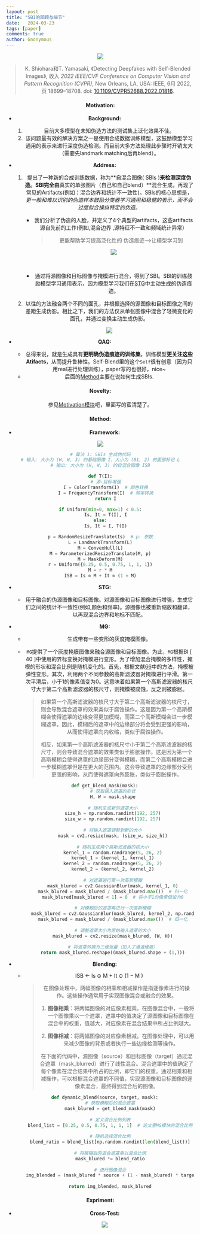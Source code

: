 ```yaml
---
layout: post
title: "SBI的回顾与细节"
date:   2024-03-23
tags: [paper]
comments: true
author: Gnonymous
---
```


<center><img  src="https://raw.githubusercontent.com/Gnonymous/Gnonymous.github.io/master/images/SBI.png">

>K. Shiohara和T. Yamasaki, 《Detecting Deepfakes with Self-Blended Images》, 收入 *2022 IEEE/CVF Conference on Computer Vision and Pattern Recognition (CVPR)*, New Orleans, LA, USA: IEEE, 6月 2022, 页 18699–18708. doi: [10.1109/CVPR52688.2022.01816](https://doi.org/10.1109/CVPR52688.2022.01816).

#### <span id="Motivation">Motivation:</span>

* **Background:**
  1. 目前大多模型在未知伪造方法的测试集上泛化效果不佳。
  2. 该问题最有效的解决方案之一是使用合成数据训练模型，这鼓励模型学习通用的表示来进行深度伪造检测。而目前大多方法处理此步骤时开销太大（需要先landmark matching后再blend）。

* **Address:**

  1. 提出了一种新的合成训练数据，称为**自混合图像( SBIs )**来检测深度伪造。SBI完全由**真实的单张图片（自己和自己blend）**混合生成，再现了常见的Artifacts(例如：混合边界和统计不一致性)。SBIs的核心思想是，*更一般和难以识别的伪造样本鼓励分类器学习通用和稳健的表示，而不会过度拟合操纵特定的伪造。*

     * 我们分析了伪造的人脸，并定义了4个典型的artifacts，这些artifacts源自先前的工作(例如,混合边界 ,源特征不一致和频域统计异常）

       > 更能帮助学习提高泛化性的 伪造痕迹——>让模型学习到

       <center><img src="https://raw.githubusercontent.com/Gnonymous/Gnonymous.github.io/master/images/SBI_artifacts.png">

       ​		

     * 通过将源图像和目标图像与掩模进行混合，得到了SBI。SBI的训练鼓励模型学习通用表示，因为模型学习我们在[STG](#STG)中主动生成的伪造痕迹。

  2. 以往的方法融合两个不同的面孔，并根据选择的源图像和目标图像之间的差距生成伪影。相比之下，我们的方法仅从单张图像中混合了轻微变化的面孔，并通过变换主动生成伪影。

     <center><img src="https://raw.githubusercontent.com/Gnonymous/Gnonymous.github.io/master/images/SBI_efficient.png">

* **QAQ:**
  * 总得来说，就是生成具有**更明确伪造痕迹的训练集**，训练模型**更关注这些Atifacts**，从而提升鲁棒性。Self-Blend里的这个`Self`很有创意（因为只用real进行处理训练），paper写的也很好，nice~
  * 后面的[Method](#Method)主要在说如何生成SBIs.

#### Novelty:

参见[Motivation模块](#Motivation)吧，里面写的蛮清楚了。

#### <span id="Method">Method:</span>

* **Framework:**

<center><img src="https://raw.githubusercontent.com/Gnonymous/Gnonymous.github.io/master/images/SBI_framwork.png">

~~~python
# 算法 1: SBIs 生成伪代码
# 输入: 大小为 (H, W, 3) 的基础图像 I，大小为 (81, 2) 的面部标记 L
# 输出: 大小为 (H, W, 3) 的自混合图像 ISB

def T(I):
    # 源-目标增强
    I = ColorTransform(I)  # 颜色转换
    I = FrequencyTransform(I)  # 频率转换
    return I

if Uniform(min=0, max=1) < 0.5:
    Is, It = T(I), I
else:
    Is, It = I, T(I)

p = RandomResizeTranslate(Is)  # p: 参数
L = LandmarkTransform(L)
M = ConvexHull(L)
M = ParameterizedResizeTranslate(M, p)
M = MaskDeform(M)
r = Uniform({0.25, 0.5, 0.75, 1, 1, 1})
M = r * M
ISB = Is ⊙ M + It ⊙ (1 − M)
~~~

* **<span id ="STG">STG:</span>**

  * 用于融合的伪源图像和目标图像。对源图像和目标图像进行增强，生成它们之间的统计不一致性(例如,颜色和频率)。源图像也被重新缩放和翻译，以再现混合边界和地标不匹配。

* **MG:**

  * 生成带有一些变形的灰度掩模图像。

  * `MG`提供了一个灰度掩膜图像来融合源图像和目标图像。为此，`MG`根据BI [ 40 ]中使用的界标变换对掩模进行变形。为了增加混合掩模的多样性，掩模的形状和混合比例是随机变化的。首先，根据文献[66][1]中的方法，掩模被弹性变形。其次，利用两个不同参数的高斯滤波器对掩模进行平滑。第一次平滑后，小于1的像素值变为0。这意味着如果第一个高斯滤波器的核尺寸大于第二个高斯滤波器的核尺寸，则掩模被腐蚀，反之则被膨胀。

    >如果第一个高斯滤波器的核尺寸大于第二个高斯滤波器的核尺寸，则会导致混合遮罩的效果类似于腐蚀操作。这是因为第一个高斯模糊会使得遮罩的边缘变得更加模糊，而第二个高斯模糊会进一步模糊遮罩。因此，模糊后的遮罩中的边缘部分将会受到更强的影响，从而使得遮罩向内收缩，类似于腐蚀操作。
    >
    >相反，如果第一个高斯滤波器的核尺寸小于第二个高斯滤波器的核尺寸，则会导致混合遮罩的效果类似于膨胀操作。这是因为第一个高斯模糊会使得遮罩的边缘部分变得模糊，而第二个高斯模糊会进一步模糊遮罩但是在更大的范围内。这会导致遮罩的边缘部分受到更强的影响，从而使得遮罩向外膨胀，类似于膨胀操作。

  ~~~python
  def get_blend_mask(mask):
        # 获取输入遮罩的形状
        H, W = mask.shape
        
        # 随机生成新的遮罩大小
        size_h = np.random.randint(192, 257)
        size_w = np.random.randint(192, 257)
        
        # 将输入遮罩调整到新的大小
        mask = cv2.resize(mask, (size_w, size_h))
        
        # 随机生成两个高斯滤波器的核大小
        kernel_1 = random.randrange(5, 26, 2)
        kernel_1 = (kernel_1, kernel_1)
        kernel_2 = random.randrange(5, 26, 2)
        kernel_2 = (kernel_2, kernel_2)
        
        # 对遮罩进行第一次高斯模糊
        mask_blured = cv2.GaussianBlur(mask, kernel_1, 0)
        mask_blured = mask_blured / (mask_blured.max())  # 归一化
        mask_blured[mask_blured < 1] = 0  # 将小于1的像素值设为0
        
        # 对模糊后的遮罩再进行一次高斯模糊
        mask_blured = cv2.GaussianBlur(mask_blured, kernel_2, np.random.randint(5, 46))
        mask_blured = mask_blured / (mask_blured.max())  # 归一化
        
        # 调整遮罩大小为原始输入遮罩的大小
        mask_blured = cv2.resize(mask_blured, (W, H))
        
        # 将遮罩转换为三维张量（加入了通道维度）
        return mask_blured.reshape((mask_blured.shape + (1,)))
  ~~~

* **Blending:**

  * ISB ← Is ⊙ M + It ⊙ (1 − M )

    >在图像处理中，两幅图像的相乘和相减操作是指逐像素进行的操作。这些操作通常用于实现图像混合或融合的效果。
    >
    >1. **图像相乘**：将两幅图像的对应像素相乘。在图像混合中，一般将一个图像乘以一个遮罩，遮罩中的值决定了源图像和目标图像在混合中的权重，值越大，对应像素在混合结果中所占比例越大。
    >
    >2. **图像相减**：将两幅图像的对应像素相减。在图像处理中，可以用来减少图像的背景或者执行一些边缘检测等操作。
    >
    >在下面的代码中，源图像（source）和目标图像（target）通过混合遮罩（mask_blurred）进行了线性混合。混合遮罩中的值确定了每个像素在混合结果中所占的比例，即它们的权重。通过相乘和相减操作，可以根据混合遮罩的不同值，实现源图像和目标图像的逐像素混合，最终得到混合后的图像。

  ~~~python
  def dynamic_blend(source, target, mask):
      # 获取模糊后的混合遮罩
      mask_blured = get_blend_mask(mask)
      
      # 定义混合比例列表
      blend_list = [0.25, 0.5, 0.75, 1, 1, 1]  # 论文里MG模块的混合比例
      
      # 随机选择混合比例
      blend_ratio = blend_list[np.random.randint(len(blend_list))]
      
      # 将模糊后的混合遮罩乘以混合比例
      mask_blured *= blend_ratio
      
      # 进行图像混合
      img_blended = (mask_blured * source + (1 - mask_blured) * target)  # 论文中SBI混合的最终函数
      
      return img_blended, mask_blured
  ~~~

#### Expriment:

* **Cross-Test:**

  <center><img src="https://raw.githubusercontent.com/Gnonymous/Gnonymous.github.io/master/images/SBI_test.png">

[1]: https://openaccess.thecvf.com/content/ICCV2021/html/Zhao_Learning_Self-Consistency_for_Deepfake_Detection_ICCV_2021_paper.html "Zhao, Xiang Xu, Mingze Xu, Hui Ding, Yuanjun Xiong, and Wei Xia. Learning self-consistency for deepfake detection. In ICCV, pages 15023–15033, 2021. 1, 2, 3, 4, 5, 6"
